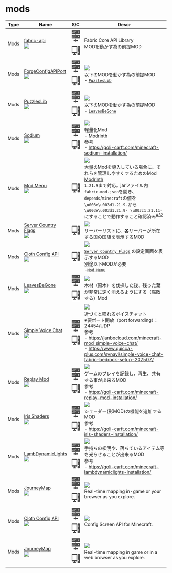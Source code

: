 # mods

| Type | Name | S/C | Descr |
| :---: | --- | :---: | --- |
| Mods | [fabric-api](https://www.curseforge.com/minecraft/mc-mods/fabric-api)<br><img src="https://fabricmc.net/assets/logo.png" style="height: 3em;" /> | [<img src="/docs/assets/sv.svg" style="height: 3em;" />](/) [<img src="/docs/assets/pc.svg" style="height: 3em;" />](/) | Fabric Core API Library<br>MODを動かす為の前提MOD |
| Mods | [ForgeConfigAPIPort](https://www.curseforge.com/minecraft/mc-mods/forge-config-api-port-fabric)<br><img src="https://media.forgecdn.net/avatars/thumbnails/1039/223/64/64/638564744744297085.png" style="height: 3em;" /> | [<img src="/docs/assets/sv.svg" style="height: 3em;" />](/) [<img src="/docs/assets/pc.svg" style="height: 3em;" />](/) | [![](https://img.shields.io/badge/Compatible-00aa00?style=for-the-badge&logoColor=white)](/)<br>以下のMODを動かす為の前提MOD<br>- [`PuzzlesLib`](https://www.curseforge.com/minecraft/mc-mods/puzzles-lib) |
| Mods | [PuzzlesLib](https://www.curseforge.com/minecraft/mc-mods/puzzles-lib)<br><img src="https://media.forgecdn.net/avatars/thumbnails/776/232/64/64/638118144989284933.png" style="height: 3em;" /> | [<img src="/docs/assets/sv.svg" style="height: 3em;" />](/) [<img src="/docs/assets/pc.svg" style="height: 3em;" />](/) | [![](https://img.shields.io/badge/Compatible-00aa00?style=for-the-badge&logoColor=white)](/)<br>以下のMODを動かす為の前提MOD<br>- [`LeavesBeGone`](https://www.curseforge.com/minecraft/mc-mods/leaves-be-gone) |
| Mods | [Sodium](https://www.curseforge.com/minecraft/mc-mods/sodium)<br><img src="https://media.forgecdn.net/avatars/thumbnails/284/773/64/64/637298471098686391.png" style="height: 3em;" /> | [<img src="/docs/assets/sv.svg" style="height: 3em;" />](/) [<img src="/docs/assets/pc.svg" style="height: 3em;" />](/) | [![](https://img.shields.io/badge/Compatible-00aa00?style=for-the-badge&logoColor=white)](/)<br>軽量化Mod<br>- [Modrinth](https://modrinth.com/mod/sodium?version=1.21.8&loader=fabric)<br>参考<br>- https://goli-carft.com/minecraft-sodium-installation/ |
| Mods | [Mod Menu](https://www.curseforge.com/minecraft/mc-mods/modmenu)<br><img src="https://media.forgecdn.net/avatars/thumbnails/1163/963/64/64/638733598889810840.jpg" style="height: 3em;" /> | [<img src="/docs/assets/pc.svg" style="height: 3em;" />](/) | [![](https://img.shields.io/badge/Not%20Compatible-FF0000?style=for-the-badge&logoColor=white)](/)<br>大量のModを導入している場合に、それらを管理しやすくするためのMod<br>[Modrinth](https://modrinth.com/mod/modmenu)<br>`1.21.9`まで対応。jarファイル内 `fabric.mod.json`を開き、`depends`/`minecraft`の値を`\u003e\u003d1.21.9-`から`\u003e\u003d1.21.9- \u003c1.21.11-`にすることで動作すること確認済み<sup>[#32](https://github.com/n138-kz/Dockerfile.minecraft/pull/32)</sup> |
| Mods | [Server Country Flags](https://www.curseforge.com/minecraft/mc-mods/server-country-flags)<br><img src="https://media.forgecdn.net/avatars/thumbnails/902/670/64/64/638351135116076682.png" style="height: 3em;" /> | [<img src="/docs/assets/pc.svg" style="height: 3em;" />](/) | [![](https://img.shields.io/badge/Compatible-00aa00?style=for-the-badge&logoColor=white)](/)<br>サーバーリストに、各サーバーが所在する国の国旗を表示するMOD |
| Mods | [Cloth Config API](https://www.curseforge.com/minecraft/mc-mods/cloth-config)<br><img src="https://media.forgecdn.net/avatars/thumbnails/282/467/64/64/637289313020452406.png" style="height: 3em;" /> | [<img src="/docs/assets/pc.svg" style="height: 3em;" />](/) | [![](https://img.shields.io/badge/Compatible-00aa00?style=for-the-badge&logoColor=white)](/)<br>[`Server Country Flags`](https://www.curseforge.com/minecraft/mc-mods/server-country-flags) の設定画面を表示するMOD<br>別途以下MODが必要<br>-[`Mod Menu`](https://modrinth.com/mod/modmenu)  |
| Mods | [LeavesBeGone](https://www.curseforge.com/minecraft/mc-mods/leaves-be-gone)<br><img src="https://media.forgecdn.net/avatars/thumbnails/858/41/64/64/638263100611823642.png" style="height: 3em;" /> | [<img src="/docs/assets/sv.svg" style="height: 3em;" />](/) [<img src="/docs/assets/pc.svg" style="height: 3em;" />](/) | [![](https://img.shields.io/badge/Compatible-00aa00?style=for-the-badge&logoColor=white)](/)<br>木材（原木）を伐採した後、残った葉が非常に速く消えるようにする（腐敗する）Mod |
| Mods | [Simple Voice Chat](https://www.curseforge.com/minecraft/mc-mods/simple-voice-chat)<br><img src="https://media.forgecdn.net/avatars/thumbnails/391/367/64/64/637584172062782791.png" style="height: 3em;" /> | [<img src="/docs/assets/sv.svg" style="height: 3em;" />](/) [<img src="/docs/assets/pc.svg" style="height: 3em;" />](/) | [![](https://img.shields.io/badge/Compatible-00aa00?style=for-the-badge&logoColor=white)](/)<br>近づくと喋れるボイスチャット<br>※要ポート開放（port forwarding）：24454/UDP<br>参考<br>- https://janbocloud.com/minecraft-mod_simple-voice-chat/<br>- https://www.quicca-plus.com/svnavi/simple-voice-chat-fabric-bedrock-setup-202507/ |
| Mods | [Replay Mod](https://www.replaymod.com/download/)<br><img src="https://fabricmc.net/assets/logo.png" style="height: 3em;" /> | [<img src="/docs/assets/sv.svg" style="height: 3em;" />](/) [<img src="/docs/assets/pc.svg" style="height: 3em;" />](/) | [![](https://img.shields.io/badge/Compatible-00aa00?style=for-the-badge&logoColor=white)](/)<br>ゲームのプレイを記録し、再生、共有する事が出来るMOD<br>参考<br>- https://goli-carft.com/minecraft-replay-mod-installation/ |
| Mods | [Iris Shaders](https://www.curseforge.com/minecraft/mc-mods/irisshaders)<br><img src="https://fabricmc.net/assets/logo.png" style="height: 3em;" /> | [<img src="/docs/assets/sv.svg" style="height: 3em;" />](/) [<img src="/docs/assets/pc.svg" style="height: 3em;" />](/) | [![](https://img.shields.io/badge/Compatible-00aa00?style=for-the-badge&logoColor=white)](/)<br>シェーダー(影MOD)の機能を追加するMOD<br>参考<br>- https://goli-carft.com/minecraft-iris-shaders-installation/ |
| Mods | [LambDynamicLights](https://www.curseforge.com/minecraft/mc-mods/lambdynamiclights)<br><img src="https://fabricmc.net/assets/logo.png" style="height: 3em;" /> | [<img src="/docs/assets/sv.svg" style="height: 3em;" />](/) [<img src="/docs/assets/pc.svg" style="height: 3em;" />](/) | [![](https://img.shields.io/badge/Compatible-00aa00?style=for-the-badge&logoColor=white)](/)<br>手持ちの松明や、落ちているアイテム等を光らせることが出来るMOD<br>参考<br>- https://goli-carft.com/minecraft-lambdynamiclights-installation/ |
| Mods | [JourneyMap](https://www.curseforge.com/minecraft/mc-mods/journeymap)<br><img src="https://fabricmc.net/assets/logo.png" style="height: 3em;" /> | [<img src="/docs/assets/sv.svg" style="height: 3em;" />](/) [<img src="/docs/assets/pc.svg" style="height: 3em;" />](/) | [![](https://img.shields.io/badge/Compatible-00aa00?style=for-the-badge&logoColor=white)](/)<br>Real-time mapping in-game or your browser as you explore. |
| Mods | [Cloth Config API](https://www.curseforge.com/minecraft/mc-mods/cloth-config)<br><img src="https://fabricmc.net/assets/logo.png" style="height: 3em;" /> | [<img src="/docs/assets/sv.svg" style="height: 3em;" />](/) [<img src="/docs/assets/pc.svg" style="height: 3em;" />](/) | [![](https://img.shields.io/badge/Compatible-00aa00?style=for-the-badge&logoColor=white)](/)<br>Config Screen API for Minecraft. |
| Mods | [JourneyMap](https://www.curseforge.com/minecraft/mc-mods/journeymap)<br><img src="https://media.forgecdn.net/avatars/thumbnails/9/144/64/64/635421614078544069.png" style="height: 3em;" /> | [<img src="/docs/assets/sv.svg" style="height: 3em;" />](/) [<img src="/docs/assets/pc.svg" style="height: 3em;" />](/) | [![](https://img.shields.io/badge/Compatible-00aa00?style=for-the-badge&logoColor=white)](/)<br>Real-time mapping in game or in a web browser as you explore. |
